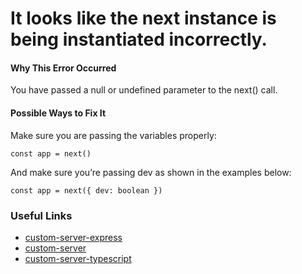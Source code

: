 # It looks like the next instance is being instantiated incorrectly.

#### Why This Error Occurred

You have passed a null or undefined parameter to the next() call.

#### Possible Ways to Fix It

Make sure you are passing the variables properly:

    const app = next()

And make sure you’re passing dev as shown in the examples below:

    const app = next({ dev: boolean })

### Useful Links

- [custom-server-express](https://github.com/vercel/next.js/blob/6ca00bfe312c8d3fc5c20d25a9cd8d2741a29332/examples/custom-server-express/server.js#L6)
- [custom-server](https://github.com/vercel/next.js/blob/6ca00bfe312c8d3fc5c20d25a9cd8d2741a29332/examples/custom-server/server.js#L6)
- [custom-server-typescript](https://github.com/vercel/next.js/blob/6ca00bfe312c8d3fc5c20d25a9cd8d2741a29332/examples/custom-server-typescript/server/index.ts#L7)
